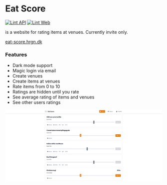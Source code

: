 # Eat Score

[![Lint API](https://github.com/frederikhs/eat-score/actions/workflows/lint-api.yml/badge.svg?branch=main)](https://github.com/frederikhs/eat-score/actions/workflows/lint-api.yml)
[![Lint Web](https://github.com/frederikhs/eat-score/actions/workflows/lint-web.yml/badge.svg?branch=main)](https://github.com/frederikhs/eat-score/actions/workflows/lint-web.yml)

is a website for rating items at venues. Currently invite only.

[eat-score.hrgn.dk](https://eat-score.hrgn.dk)

### Features
- Dark mode support
- Magic login via email
- Create venues
- Create items at venues
- Rate items from 0 to 10
- Ratings are hidden until you rate
- See average rating of items and venues
- See other users ratings

![showcase](img/front.png)
